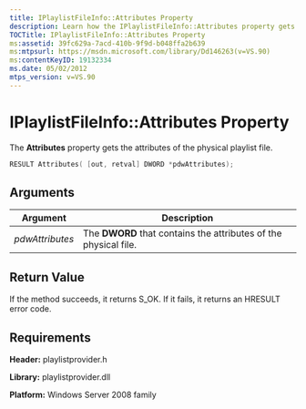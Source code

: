 ```yaml
---
title: IPlaylistFileInfo::Attributes Property
description: Learn how the IPlaylistFileInfo::Attributes property gets the attributes of the physical playlist file.
TOCTitle: IPlaylistFileInfo::Attributes Property
ms:assetid: 39fc629a-7acd-410b-9f9d-b048ffa2b639
ms:mtpsurl: https://msdn.microsoft.com/library/Dd146263(v=VS.90)
ms:contentKeyID: 19132334
ms.date: 05/02/2012
mtps_version: v=VS.90
---
```


# IPlaylistFileInfo::Attributes Property

The **Attributes** property gets the attributes of the physical playlist file.

```cpp
RESULT Attributes( [out, retval] DWORD *pdwAttributes);
```

## Arguments

|Argument|Description|
|--- |--- |
|*pdwAttributes*|The **DWORD** that contains the attributes of the physical file.|

## Return Value

If the method succeeds, it returns S\_OK. If it fails, it returns an HRESULT error code.

## Requirements

**Header:** playlistprovider.h

**Library:** playlistprovider.dll

**Platform:** Windows Server 2008 family
